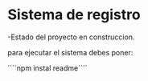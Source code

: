 <h1>Sistema de registro</h1>

-Estado del proyecto en construccion.

para ejecutar el sistema debes poner:

´´´´npm instal readme´´´´
